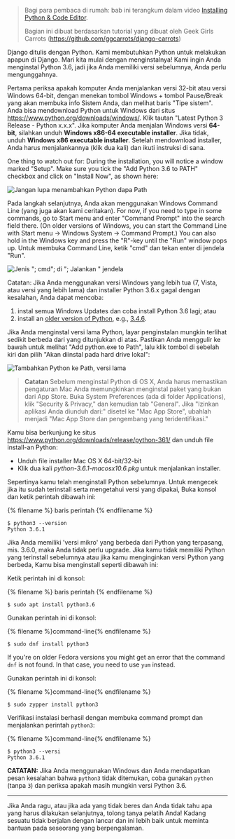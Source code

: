 > Bagi para pembaca di rumah: bab ini terangkum dalam video [Installing Python & Code Editor](https://www.youtube.com/watch?v=pVTaqzKZCdA).
> 
> Bagian ini dibuat berdasarkan tutorial yang dibuat oleh Geek Girls Carrots (https://github.com/ggcarrots/django-carrots)

Django ditulis dengan Python. Kami membutuhkan Python untuk melakukan apapun di Django. Mari kita mulai dengan menginstalnya! Kami ingin Anda menginstal Python 3.6, jadi jika Anda memiliki versi sebelumnya, Anda perlu mengunggahnya.

<!--sec data-title="Install Python: Windows" data-id="python_windows" data-collapse=true ces-->

Pertama periksa apakah komputer Anda menjalankan versi 32-bit atau versi Windows 64-bit, dengan menekan tombol Windows + tombol Pause/Break yang akan membuka info Sistem Anda, dan melihat baris "Tipe sistem". Anda bisa mendownload Python untuk Windows dari situs https://www.python.org/downloads/windows/. Klik tautan "Latest Python 3 Release - Python x.x.x". Jika komputer Anda menjalan Windows versi **64-bit**, silahkan unduh **Windows x86-64 executable installer**. Jika tidak, unduh **Windows x86 executable installer**. Setelah mendownload installer, Anda harus menjalankannya (klik dua kali) dan ikuti instruksi di sana.

One thing to watch out for: During the installation, you will notice a window marked "Setup". Make sure you tick the "Add Python 3.6 to PATH" checkbox and click on "Install Now", as shown here:

![Jangan lupa menambahkan Python dapa Path](../python_installation/images/python-installation-options.png)

Pada langkah selanjutnya, Anda akan menggunakan Windows Command Line (yang juga akan kami ceritakan). For now, if you need to type in some commands, go to Start menu and enter "Command Prompt" into the search field there. (On older versions of Windows, you can start the Command Line with Start menu → Windows System → Command Prompt.) You can also hold in the Windows key and press the "R"-key until the "Run" window pops up. Untuk membuka Command Line, ketik "cmd" dan tekan enter di jendela "Run".

![Jenis "; cmd"; di "; Jalankan " jendela](../python_installation/images/windows-plus-r.png)

Catatan: Jika Anda menggunakan versi Windows yang lebih tua (7, Vista, atau versi yang lebih lama) dan installer Python 3.6.x gagal dengan kesalahan, Anda dapat mencoba:

1. instal semua Windows Updates dan coba install Python 3.6 lagi; atau
2. install an [older version of Python](https://www.python.org/downloads/windows/), e.g., [3.4.6](https://www.python.org/downloads/release/python-346/).

Jika Anda menginstal versi lama Python, layar penginstalan mungkin terlihat sedikit berbeda dari yang ditunjukkan di atas. Pastikan Anda menggulir ke bawah untuk melihat "Add python.exe to Path", lalu klik tombol di sebelah kiri dan pilih "Akan diinstal pada hard drive lokal":

![Tambahkan Python ke Path, versi lama](../python_installation/images/add_python_to_windows_path.png)

<!--endsec-->

<!--sec data-title="Install Python: OS X" data-id="python_OSX"
data-collapse=true ces-->

> **Catatan** Sebelum menginstal Python di OS X, Anda harus memastikan pengaturan Mac Anda memungkinkan menginstal paket yang bukan dari App Store. Buka System Preferences (ada di folder Applications), klik "Security & Privacy," dan kemudian tab "General". Jika "Izinkan aplikasi Anda diunduh dari:" disetel ke "Mac App Store", ubahlah menjadi "Mac App Store dan pengembang yang teridentifikasi."

Kamu bisa berkunjung ke situs https://www.python.org/downloads/release/python-361/ dan unduh file install-an Python:

* Unduh file installer Mac OS X 64-bit/32-bit
* Klik dua kali *python-3.6.1-macosx10.6.pkg* untuk menjalankan installer.

<!--endsec-->

<!--sec data-title="Install Python: Linux" data-id="python_linux"
data-collapse=true ces-->

Sepertinya kamu telah menginstall Python sebelumnya. Untuk mengecek jika itu sudah terinstall serta mengetahui versi yang dipakai, Buka konsol dan ketik perintah dibawah ini:

{% filename %} baris perintah {% endfilename %}

    $ python3 --version
    Python 3.6.1
    

Jika Anda memiliki 'versi mikro' yang berbeda dari Python yang terpasang, mis. 3.6.0, maka Anda tidak perlu upgrade. Jika kamu tidak memiliki Python yang terinstall sebelumnya atau jika kamu menginginkan versi Python yang berbeda, Kamu bisa menginstall seperti dibawah ini:

<!--endsec-->

<!--sec data-title="Install Python: Debian or Ubuntu" data-id="python_debian" data-collapse=true ces-->

Ketik perintah ini di konsol:

{% filename %} baris perintah {% endfilename %}

    $ sudo apt install python3.6
    

<!--endsec-->

<!--sec data-title="Install Python: Fedora" data-id="python_fedora"
data-collapse=true ces-->

Gunakan perintah ini di konsol:

{% filename %}command-line{% endfilename %}

    $ sudo dnf install python3
    

If you're on older Fedora versions you might get an error that the command `dnf` is not found. In that case, you need to use `yum` instead.

<!--endsec-->

<!--sec data-title="Install Python: openSUSE" data-id="python_openSUSE"
data-collapse=true ces-->

Gunakan perintah ini di konsol:

{% filename %}command-line{% endfilename %}

    $ sudo zypper install python3
    

<!--endsec-->

Verifikasi instalasi berhasil dengan membuka command prompt dan menjalankan perintah `python3`:

{% filename %}command-line{% endfilename %}

    $ python3 --versi
    Python 3.6.1
    

**CATATAN:** Jika Anda menggunakan Windows dan Anda mendapatkan pesan kesalahan bahwa `python3` tidak ditemukan, coba gunakan `python` (tanpa `3`) dan periksa apakah masih mungkin versi Python 3.6.

* * *

Jika Anda ragu, atau jika ada yang tidak beres dan Anda tidak tahu apa yang harus dilakukan selanjutnya, tolong tanya pelatih Anda! Kadang sesuatu tidak berjalan dengan lancar dan ini lebih baik untuk meminta bantuan pada seseorang yang berpengalaman.